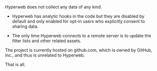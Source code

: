 Hyperweb does not collect any data of any kind. 

- Hyperweb has analytic hooks in the code but they are disabled by default and only enabled for opt-in users who explicitly consent to sharing data.

- The only time Hyperweb connects to a remote server is to update the filter lists and other related assets. 

The project is currently hosted on github.com, which is owned by GitHub, Inc., and thus is unrelated to Hyperweb. 

That is all.
